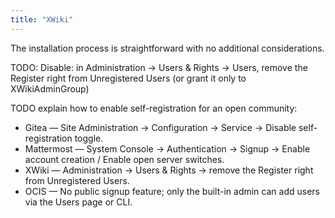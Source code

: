 ```yaml
---
title: "XWiki"
---
```


The installation process is straightforward with no additional considerations.

TODO: Disable: in Administration → Users & Rights → Users, remove the Register right from Unregistered Users (or grant it only to XWikiAdminGroup)

TODO explain how to enable self-registration for an open community:
* Gitea — Site Administration → Configuration → Service → Disable self-registration toggle.
* Mattermost — System Console → Authentication → Signup → Enable account creation / Enable open server switches.
* XWiki — Administration → Users & Rights → remove the Register right from Unregistered Users.
* OCIS — No public signup feature; only the built-in admin can add users via the Users page or CLI.
